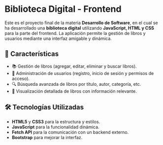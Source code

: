 # Biblioteca Digital - Frontend

Este es el proyecto final de la materia **Desarrollo de Software**, en el cual se ha desarrollado una **biblioteca digital** utilizando **JavaScript, HTML y CSS** para la parte del frontend. La aplicación permite la gestión de libros y usuarios mediante una interfaz amigable y dinámica.

## 📌 Características
- 📚 Gestión de libros (agregar, editar, eliminar y buscar libros).
- 👥 Administración de usuarios (registro, inicio de sesión y permisos de acceso).
- 🔍 Búsqueda avanzada de libros por título, autor, categoría, etc.
- 📄 Visualización detallada de libros con información relevante.

## 🛠️ Tecnologías Utilizadas
- **HTML5** y **CSS3** para la estructura y estilos.
- **JavaScript** para la funcionalidad dinámica.
- **Fetch API** para la comunicación con un backend externo.
- **Bootstrap** para mejorar la interfaz.
